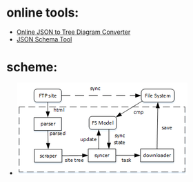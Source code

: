# online tools:
 - [Online JSON to Tree Diagram Converter](https://vanya.jp.net/vtree/)
 - [JSON Schema Tool](https://www.jsonschema.net/)

# scheme:
 - ![](scheme.png)
